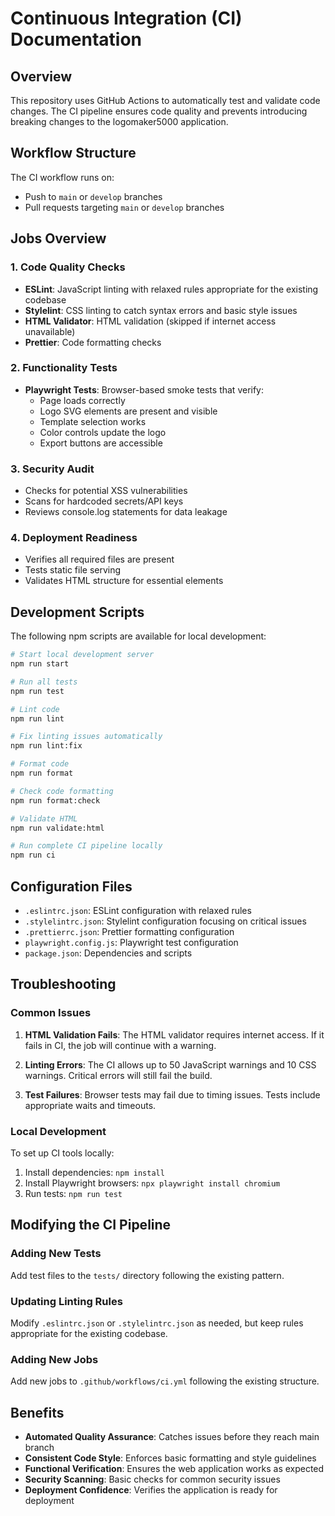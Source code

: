 # Continuous Integration (CI) Documentation

## Overview
This repository uses GitHub Actions to automatically test and validate code changes. The CI pipeline ensures code quality and prevents introducing breaking changes to the logomaker5000 application.

## Workflow Structure
The CI workflow runs on:
- Push to `main` or `develop` branches
- Pull requests targeting `main` or `develop` branches

## Jobs Overview

### 1. Code Quality Checks
- **ESLint**: JavaScript linting with relaxed rules appropriate for the existing codebase
- **Stylelint**: CSS linting to catch syntax errors and basic style issues
- **HTML Validator**: HTML validation (skipped if internet access unavailable)
- **Prettier**: Code formatting checks

### 2. Functionality Tests  
- **Playwright Tests**: Browser-based smoke tests that verify:
  - Page loads correctly
  - Logo SVG elements are present and visible
  - Template selection works
  - Color controls update the logo
  - Export buttons are accessible

### 3. Security Audit
- Checks for potential XSS vulnerabilities
- Scans for hardcoded secrets/API keys
- Reviews console.log statements for data leakage

### 4. Deployment Readiness
- Verifies all required files are present
- Tests static file serving
- Validates HTML structure for essential elements

## Development Scripts
The following npm scripts are available for local development:

```bash
# Start local development server
npm run start

# Run all tests
npm run test

# Lint code
npm run lint

# Fix linting issues automatically
npm run lint:fix

# Format code
npm run format

# Check code formatting
npm run format:check

# Validate HTML
npm run validate:html

# Run complete CI pipeline locally
npm run ci
```

## Configuration Files
- `.eslintrc.json`: ESLint configuration with relaxed rules
- `.stylelintrc.json`: Stylelint configuration focusing on critical issues
- `.prettierrc.json`: Prettier formatting configuration
- `playwright.config.js`: Playwright test configuration
- `package.json`: Dependencies and scripts

## Troubleshooting

### Common Issues

1. **HTML Validation Fails**: The HTML validator requires internet access. If it fails in CI, the job will continue with a warning.

2. **Linting Errors**: The CI allows up to 50 JavaScript warnings and 10 CSS warnings. Critical errors will still fail the build.

3. **Test Failures**: Browser tests may fail due to timing issues. Tests include appropriate waits and timeouts.

### Local Development
To set up CI tools locally:

1. Install dependencies: `npm install`
2. Install Playwright browsers: `npx playwright install chromium`
3. Run tests: `npm run test`

## Modifying the CI Pipeline

### Adding New Tests
Add test files to the `tests/` directory following the existing pattern.

### Updating Linting Rules
Modify `.eslintrc.json` or `.stylelintrc.json` as needed, but keep rules appropriate for the existing codebase.

### Adding New Jobs
Add new jobs to `.github/workflows/ci.yml` following the existing structure.

## Benefits
- **Automated Quality Assurance**: Catches issues before they reach main branch
- **Consistent Code Style**: Enforces basic formatting and style guidelines  
- **Functional Verification**: Ensures the web application works as expected
- **Security Scanning**: Basic checks for common security issues
- **Deployment Confidence**: Verifies the application is ready for deployment